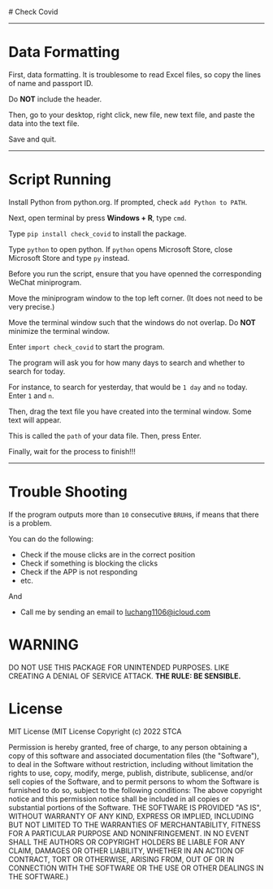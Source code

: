 \# Check Covid

---

# Data Formatting

First, data formatting. It is troublesome to read Excel files, so copy the lines of name and passport ID.

Do **NOT** include the header.

Then, go to your desktop, right click, new file, new text file, and paste the data into the text file.

Save and quit.

---

# Script Running

Install Python from python.org. If prompted, check `add Python to PATH`.

Next, open terminal by press **Windows + R**, type `cmd`.

Type `pip install check_covid` to install the package. 

Type `python` to open python. If `python` opens Microsoft Store, close Microsoft Store and type `py` instead.

Before you run the script, ensure that you have openned the corresponding WeChat miniprogram.

Move the miniprogram window to the top left corner. (It does not need to be very precise.)

Move the terminal window such that the windows do not overlap. Do **NOT** minimize the terminal window.

Enter `import check_covid` to start the program.

The program will ask you for how many days to search and whether to search for today.

For instance, to search for yesterday, that would be `1 day` and `no` today. Enter `1` and `n`.

Then, drag the text file you have created into the terminal window. Some text will appear.

This is called the `path` of your data file. Then, press Enter.

Finally, wait for the process to finish!!!

---

# Trouble Shooting

If the program outputs more than `10` consecutive `BRUH`s, if means that there is a problem.

You can do the following:

- Check if the mouse clicks are in the correct position
- Check if something is blocking the clicks
- Check if the APP is not responding
- etc.

And

- Call me by sending an email to luchang1106@icloud.com

# WARNING

DO NOT USE THIS PACKAGE FOR UNINTENDED PURPOSES. LIKE CREATING A DENIAL OF SERVICE ATTACK. **THE RULE: BE SENSIBLE.**

# License

MIT License (MIT License Copyright (c) 2022 STCA

Permission is hereby granted, free of charge, to any person obtaining a copy of this software and associated documentation files (the "Software"), to deal in the Software without restriction, including without limitation the rights to use, copy, modify, merge, publish, distribute, sublicense, and/or sell copies of the Software, and to permit persons to whom the Software is furnished to do so, subject to the following conditions: The above copyright notice and this permission notice shall be included in all copies or substantial portions of the Software. THE SOFTWARE IS PROVIDED "AS IS", WITHOUT WARRANTY OF ANY KIND, EXPRESS OR IMPLIED, INCLUDING BUT NOT LIMITED TO THE WARRANTIES OF MERCHANTABILITY, FITNESS FOR A PARTICULAR PURPOSE AND NONINFRINGEMENT. IN NO EVENT SHALL THE AUTHORS OR COPYRIGHT HOLDERS BE LIABLE FOR ANY CLAIM, DAMAGES OR OTHER LIABILITY, WHETHER IN AN ACTION OF CONTRACT, TORT OR OTHERWISE, ARISING FROM, OUT OF OR IN CONNECTION WITH THE SOFTWARE OR THE USE OR OTHER DEALINGS IN THE SOFTWARE.)

